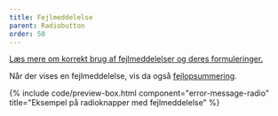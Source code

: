 ```yaml
---
title: Fejlmeddelelse
parent: Radiobutton
order: 50
---
```


<a href="/komponenter/fejlangivelse/fejlmeddelelser/#radioknapper">Læs mere om korrekt brug af fejlmeddelelser og deres formuleringer.</a>

Når der vises en fejlmeddelelse, vis da også <a href="/komponenter/fejlangivelse/fejlopsummering/">fejlopsummering</a>.

{% include code/preview-box.html component="error-message-radio" title="Eksempel på radioknapper med fejlmeddelelse" %}
